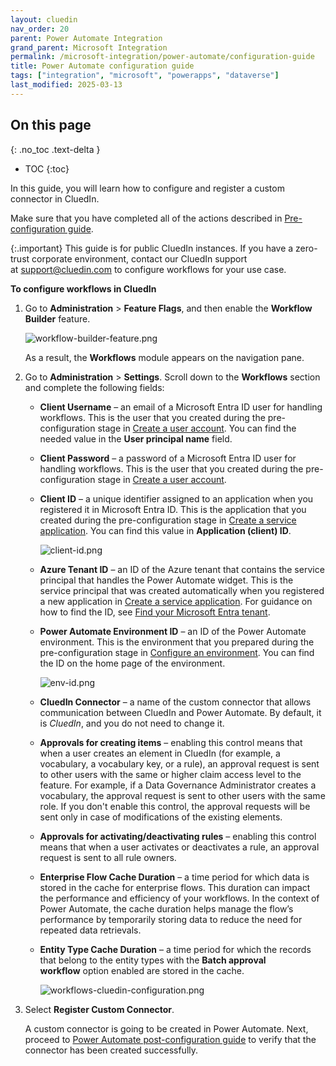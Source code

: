 ```yaml
---
layout: cluedin
nav_order: 20
parent: Power Automate Integration
grand_parent: Microsoft Integration
permalink: /microsoft-integration/power-automate/configuration-guide
title: Power Automate configuration guide
tags: ["integration", "microsoft", "powerapps", "dataverse"]
last_modified: 2025-03-13
---
```

## On this page
{: .no_toc .text-delta }
- TOC
{:toc}

In this guide, you will learn how to configure and register a custom connector in CluedIn.

Make sure that you have completed all of the actions described in [Pre-configuration guide](/microsoft-integration/power-automate/pre-configuration-guide).

{:.important}
This guide is for public CluedIn instances. If you have a zero-trust corporate environment, contact our CluedIn support at [support@cluedin.com](mailto:support@cluedin.com) to configure workflows for your use case.

**To configure workflows in CluedIn**

1. Go to **Administration** > **Feature Flags**, and then enable the **Workflow Builder** feature.

    ![workflow-builder-feature.png](../../assets/images/microsoft-integration/power-automate/workflow-builder-feature.png)

    As a result, the **Workflows** module appears on the navigation pane.

1. Go to **Administration** > **Settings**. Scroll down to the **Workflows** section and complete the following fields:

    - **Client Username** – an email of a Microsoft Entra ID user for handling workflows. This is the user that you created during the pre-configuration stage in [Create a user account](/microsoft-integration/power-automate/pre-configuration-guide#create-a-user-account). You can find the needed value in the **User principal name** field.

    - **Client Password** – a password of a Microsoft Entra ID user for handling workflows. This is the user that you created during the pre-configuration stage in [Create a user account](/microsoft-integration/power-automate/pre-configuration-guide#anchor=create-a-user-account).

    - **Client ID** – a unique identifier assigned to an application when you registered it in Microsoft Entra ID. This is the application that you created during the pre-configuration stage in [Create a service application](/microsoft-integration/power-automate/pre-configuration-guide#create-a-service-application). You can find this value in **Application (client) ID**.

        ![client-id.png](../../assets/images/microsoft-integration/power-automate/client-id.png)

    - **Azure Tenant ID** – an ID of the Azure tenant that contains the service principal that handles the Power Automate widget. This is the service principal that was created automatically when you registered a new application in [Create a service application](/microsoft-integration/power-automate/pre-configuration-guide#create-a-service-application). For guidance on how to find the ID, see [Find your Microsoft Entra tenant](https://learn.microsoft.com/en-us/azure/azure-portal/get-subscription-tenant-id#find-your-microsoft-entra-tenant).

    - **Power Automate Environment ID** – an ID of the Power Automate environment. This is the environment that you prepared during the pre-configuration stage in [Configure an environment](/microsoft-integration/power-automate/pre-configuration-guide#configure-an-environment). You can find the ID on the home page of the environment.

        ![env-id.png](../../assets/images/microsoft-integration/power-automate/env-id.png)

    - **CluedIn Connector** – a name of the custom connector that allows communication between CluedIn and Power Automate. By default, it is _CluedIn_, and you do not need to change it.

    - **Approvals for creating items** – enabling this control means that when a user creates an element in CluedIn (for example, a vocabulary, a vocabulary key, or a rule), an approval request is sent to other users with the same or higher claim access level to the feature. For example, if a Data Governance Administrator creates a vocabulary, the approval request is sent to other users with the same role. If you don't enable this control, the approval requests will be sent only in case of modifications of the existing elements.

    - **Approvals for activating/deactivating rules** – enabling this control means that when a user activates or deactivates a rule, an approval request is sent to all rule owners.

    - **Enterprise Flow Cache Duration** – a time period for which data is stored in the cache for enterprise flows. This duration can impact the performance and efficiency of your workflows. In the context of Power Automate, the cache duration helps manage the flow’s performance by temporarily storing data to reduce the need for repeated data retrievals.

    - **Entity Type Cache Duration** – a time period for which the records that belong to the entity types with the **Batch approval workflow** option enabled are stored in the cache.

        ![workflows-cluedin-configuration.png](../../assets/images/microsoft-integration/power-automate/workflows-cluedin-configuration.png)

1. Select **Register Custom Connector**.

    A custom connector is going to be created in Power Automate. Next, proceed to [Power Automate post-configuration guide](/microsoft-integration/power-automate/post-configuration-guide) to verify that the connector has been created successfully. 